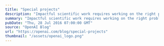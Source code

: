 ```yaml
---
title: "Special projects"
description: "Impactful scientific work requires working on the right problems—problems which are not just interesting, but whose solutions matter."
summary: "Impactful scientific work requires working on the right problems—problems which are not just interesting, but whose solutions matter."
pubDate: "Thu, 28 Jul 2016 07:00:00 GMT"
source: "OpenAI Blog"
url: "https://openai.com/blog/special-projects"
thumbnail: "/assets/openai_logo.png"
---
```



